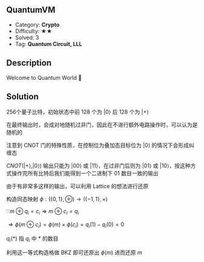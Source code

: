## QuantumVM

+ Category: **Crypto**
+ Difficulty: ★★
+ Solved: 3
+ Tag: **Quantum Circuit, LLL**

## Description

Welcome to Quantum World 🧙

## Solution

256个量子比特，初始状态中前 128 个为 $|0\rangle$ 后 128 个为 $|+\rangle$

在最终输出时，会成对地随机过非门，因此在不进行额外电路操作时，可以认为是随机的

注意到 CNOT 门的特殊性质，在控制位为叠加态目标位为 $|0\rangle$ 的情况下会形成纠缠态

$CNOT(|+\rangle,|0\rangle)$ 输出只能为 $|00\rangle$ 或 $|11\rangle$，在过非门后则为 $|01\rangle$ 或 $|10\rangle$，按这种方式操作完所有比特后我们能得到一个二进制下 01 数目一致的输出

由于有非常多这样的输出，可以利用 Lattice 的想法进行还原

构造同态映射 $\phi:(\{0,1\},\oplus)\rightarrow (\{-1,1\},\times)$

$\because m\oplus q_i=c_i\Rightarrow m\oplus c_i=q_i$

$\Rightarrow \phi(m\oplus c_i)=\phi(m)\times \phi(c_i)=q_i(1)-q_i(0)=0$

$q_i(*)$ 指 $q_i$ 中 * 的数目

利用这一等式构造格做 BKZ 即可还原出 $\phi(m)$ 进而还原 $m$